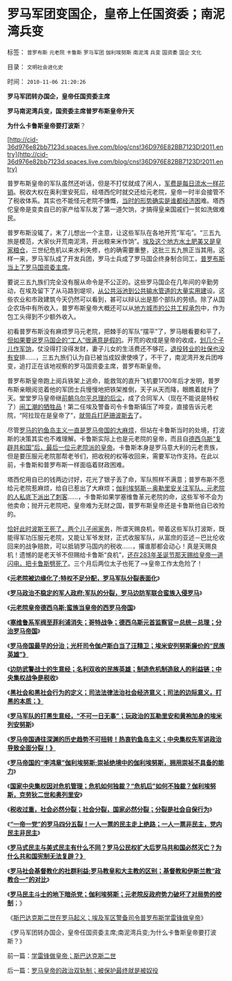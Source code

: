 # 罗马军团变国企，皇帝上任国资委；南泥湾兵变

标签： `普罗布斯` `元老院` `卡鲁斯` `罗马军团` `伽利埃努斯` `南泥湾` `兵变` `国资委` `国企` `文化` 

目录： `文明社会进化史`

时间： `2010-11-06 21:20:26`

**罗马军团转办国企，皇帝任国资委主席**

**罗马南泥湾兵变，国资委主席普罗布斯皇帝升天**

**为什么卡鲁斯皇帝要打波斯**？

[http://cid-36d976e82bb7123d.spaces.live.com/blog/cns!36D976E82BB7123D!2011.entry](http://cid-36d976e82bb7123d.spaces.live.com/blog/cns!36D976E82BB7123D!2011.entry)

普罗布斯皇帝的军队虽然还听话，但是不打仗就成了闲人，[军费是每日流水一样花销](../../../2010/9/3/罗马高军费低津贴：真实的军费水平.md)。税收大权在奥利里安死后，经塔西佗时就交还给元老院，皇帝一时半会接管不了税收体系。其实也不能怪元老院不慷慨，[当时的形势确实是谁都经济困](../../../2010/8/20/财政危机！康茂多错了！死了！成了昏君了！.md)难。塔西佗皇帝是变卖自已的家产给军队发了第一道欠饷，才搞得皇亲国戚们一贫如洗做难民。

普罗布斯没辄了，末了儿想出一个主意，让这些军队在各地开荒“军屯”。“三五九旅是模范，大家伙开荒南泥湾，开出粮来米作饷”。[埃及这个地方水土肥美又是皇家粮仓](../../../2010/6/3/波斯埃及行省税水平相当于汉初一半.md)，三世纪危机以来水利失修，也的确需要重整，这批三五九旅正当其用。这样一来，罗马军队成了开发兵团，罗马士兵成了罗马国企终身制合同工，[普罗布斯当上了罗马国资委主席](../../../2009/8/13/国资委的历史责任是什么？.md)。

要说三五九族们完全没有服从命令是不公正的。这些罗马国企在几年间的辛勤劳动，在埃及留下了从马路到堤坝，[从公共浴池到公共输水管道的大量实用建](../../../2010/4/12/云南缺水是没有科学常识的自作自受.md)设。这些农业和市政建筑今天仍然可以看到，甚可以辩认出是那个部队的劳绩。除了从国企农场中有所收入，普罗布斯皇帝大概还可以从[地方城市的公共工程承包](../../../2010/6/2/罗马建筑水平近乎现代化;罗马是古代建筑大王.md)中，作为包工头得到不少额外收入。

初看普罗布斯没有麻烦罗马元老院，把棘手的军队“摆平”了，罗马眼看要和平了，[但如果要说罗马国企的“工人”很满意是假的](http://hi.baidu.com/darthchn/blog/item/cd63288e007daef3513d9299.html)。开荒的收成是皇帝的收成，[划几个子儿作军饷](../../../2010/9/3/罗马高军费低津贴：真实的军费水平.md)，仗没得打没得发财，妻子儿女的生活费还不够花，[退役转业的社保也没有安](../../../2010/9/13/中国和美国的软实力巨大差距在那里？.md)排……，三五九旅们认为自已被当成奴隶使唤了，不干了，南泥湾开发兵团哗变，追打正在该地视察的罗马国资委主席，普罗布斯皇帝。

普罗布斯皇帝跑上阅兵铁架上逃命，能救驾的直升飞机要1700年后才发明，普罗布斯亲眼阅览着他的军团士兵慢慢地把铁架推倒，天子从天而降，眼瞧着就升了天。堂堂罗马皇帝继[前朝乌尔平总理的后尘](../../../2010/9/6/“波斯未灭，何以减薪”.md)，成了合同军人（现在不能说是特权了）[闹工潮的牺牲品](../../../2010/9/21/“民主斗士”大部分是民粹斗士.md)！第二任埃及警备司令卡鲁斯镇压了哗变，直接告诉元老院，“阿拉现在是皇帝了”，[就带兵打萨珊波斯去](../../../2010/9/9/罗马不打波斯，皇帝和波斯都危险了.md)了。

尽管[罗马的钓鱼岛主义一直是罗马帝国的大麻烦](../../../2010/9/9/罗马不打波斯，皇帝和波斯都危险了.md)，但站在卡鲁斯当时的处境，打波斯的决策其实也不难理解。卡鲁斯实际上也是元老院的皇帝，而且自[德西乌斯“复辟共和国”后，最后一位元老院派的皇帝](../../../2010/9/28/元老院皇帝德西乌斯；西罗马帝国“没有灭亡”.md)。卡鲁斯本身是罗马意大利的元老贵族，但是要压服元老院那帮老爷们，把收税的权等收回来，需要军功作支持。在此以前，卡鲁斯和普罗布斯一样面临着财政困难。

塔西佗用自已的钱两边讨好，花光了银子丢了命，军队照样不满意；普罗布斯不愿给元老院惹麻烦，给自已惹出了大麻烦；[伽利埃努斯－奥勒里安关注军队，元老院的人私底下派出了刺客](../../../2010/10/5/危机中如何“独裁”，“危机后”如何不独裁？.md)……，卡鲁斯如果学塞维鲁革元老院的命，这些军爷不会为他卖命；抛开元老院吧，皇帝难为无财之国，普罗布斯皇帝还是卡鲁斯他自已收殓的。

[恰好此时波斯王死了，两个儿子闹家务](../../../2010/8/29/中央集权令罗马“独”亦裂不独也分裂.md)，所谓天赐良机，带着这些军队打波斯，既能得军功压服元老院，又能让军爷发财，正式收服军队，从富庶的亚述－巴比伦收回来的战争赔款，可以抵销罗马国内的税收……，撂谁那都会动心！真是天赐良机！遗憾的是老天爷不但赐给卡鲁斯“良机”，[还在283年圣诞节那天赐给皇帝一道闪电，把卡鲁斯劈死了](../../../2010/8/29/中央集权令罗马“独”亦裂不独也分裂.md)。三个月后两位太子也死了——>皇帝工作太危险了！

《[**元老院被边缘化了;特权不足分配，罗马军队分裂表面化**](../../../2010/9/28/特权不足分配，罗马军队分裂.md)》

《[**罗马政治不稳定的军人政府;军队的分裂，罗马边防军联合蛮族入侵罗马**](../../../2010/9/28/不稳定的军人政府;罗马边防军联合蛮族入侵罗马.md)》

《[**元老院皇帝德西乌斯;蛮族当皇帝的西罗马帝国**](../../../2010/9/28/元老院皇帝德西乌斯；西罗马帝国“没有灭亡”.md)》

《[**塞维鲁系军阀至菲利浦消失；哥特战争；德西乌斯元首监察官＝总统－总理；分治罗马帝国**](../../../2010/9/29/罗马“总统总理”政治体制改革.md)》

《[**罗马帝国最早的分治；光杆司令伽卢斯白当了汪精卫；埃米安列努斯廉价的“民族英雄”》**](../../../2010/9/29/罗马曲线救国的光杆司令汪精卫.md)

《[**边防武警战士的生意经；名利双收的民族英雄；制造危机制造敌人的利益链；中央集权战争是税收**](../../../2010/9/29/罗马边防武警战士的生意经;名利双收的民族英雄.md)》

《[**黑社会和黑社会行为的定义；司法法律法治社会经济意义；司法的边际意义，打黑的本质；》**](../../../2010/10/4/黑社会和黑社会行为和打黑的本质.md)

《[**罗马军队的打黑生意经，“不可一日无事”；玩政治的瓦勒里安和黄袍加身的埃米列安努斯**](../../../2010/10/4/罗马军队的打黑生意“不可一日无事”.md)》

《[**罗马帝国通往深渊的历史趋势不可扭转！热衷钓鱼岛主义；中央集权先军讲政治导致全面分裂！》**](../../../2010/10/4/罗马皇帝热衷钓鱼岛主义的原因.md)

《[**罗马帝国的“李鸿章”伽利埃努斯;崇祯绝境中的伽利埃努斯，拥用崇祯不具备的能力**](../../../2010/10/5/罗马帝国的“李鸿章”伽利埃努斯比崇祯优秀.md)》

《[**国家中央集权因对危机管理；危机如何独裁？“危机后”如何不独裁？伽利埃努斯，克劳狄二世和奥列里安**](../../../2010/10/5/危机中如何“独裁”，“危机后”如何不独裁？.md)》

《[**税收过重，社会必然分裂；社会分裂，国家必然分裂；分裂是社会自保行为**](../../../2010/10/5/税收过重，社会必然分裂;罗马帝国因重税覆灭.md)》

《[**“一帝一党”的罗马四分五裂！一人一票的民主走上绝路；一人一票非民主，党内民主非民主**](../../../2010/10/6/为祖国统一而“一帝专政”的罗马四分五裂！万劫不复！.md)》

《[**罗马式民主与美式民主有什么不同？罗马公民权扩大后罗马共和国必然灭亡？为什么共和国宪制无法复辟？》**](../../../2010/11/5/罗马与美式民主有何不同？公侯伯子男贵族何来？.md)

《[**罗马社会基督教化的社群利益;罗马教皇和大主教的区别；基督教和伊斯兰教“政教合一”的对比**](../../../2010/11/5/罗马教皇和大主教的区别;为什么基督教会自称代表了民主？.md)》

《[**罗马民主斗士的地下暗杀党；伽利埃努斯；元老院反政府势力破坏了对局势的控制**](../../../2010/11/5/风萧萧兮台伯寒，老头当皇帝兮不复返.md)；》

《[斯巴达克斯二世在罗马起义；埃及军区警备司令普罗布斯学雷锋做皇帝](../../../2010/11/6/学雷锋做皇帝；斯巴达克斯二世.md)》

《罗马军团转办国企，皇帝任国资委主席;南泥湾兵变;为什么卡鲁斯皇帝要打波斯？》



前一篇：[学雷锋做皇帝；斯巴达克斯二世](../../../2010/11/6/学雷锋做皇帝；斯巴达克斯二世.md)

后一篇：[罗马皇帝的政治双轨制；被保护最终就是被奴役](../../../2010/11/6/罗马皇帝的政治双轨制；被保护最终就是被奴役.md)